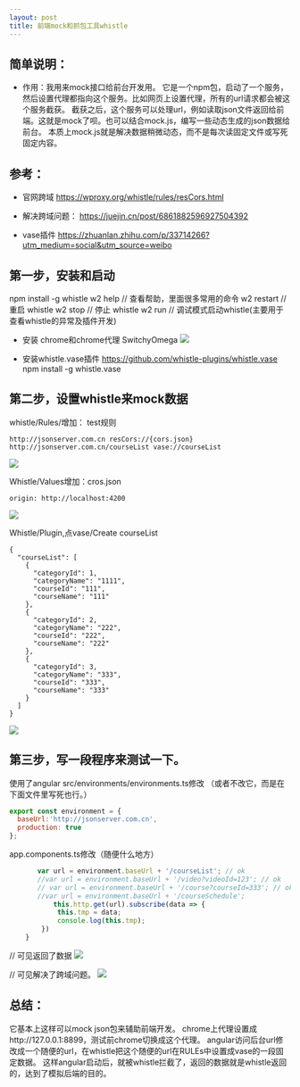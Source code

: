 ```yaml
---
layout: post 
title: 前端mock和抓包工具whistle
---
```


## 简单说明：
- 作用：我用来mock接口给前台开发用。
它是一个npm包，启动了一个服务，然后设置代理都指向这个服务。比如网页上设置代理，所有的url请求都会被这个服务截获。
截获之后，这个服务可以处理url，例如读取json文件返回给前端。这就是mock了呗。也可以结合mock.js，编写一些动态生成的json数据给前台。
本质上mock.js就是解决数据稍微动态，而不是每次读固定文件或写死固定内容。

## 参考：
- 官网跨域
https://wproxy.org/whistle/rules/resCors.html

- 解决跨域问题：
https://juejin.cn/post/6861882596927504392

- vase插件
https://zhuanlan.zhihu.com/p/33714266?utm_medium=social&utm_source=weibo

## 第一步，安装和启动
npm install -g whistle
w2 help // 查看帮助，里面很多常用的命令
w2 restart // 重启 whistle
w2 stop // 停止 whistle
w2 run // 调试模式启动whistle(主要用于查看whistle的异常及插件开发)

-  安装 chrome和chrome代理
SwitchyOmega
![](/docs/images/2020-12-29-11-37-19.png)

- 安装whistle.vase插件
  https://github.com/whistle-plugins/whistle.vase
npm install -g whistle.vase

## 第二步，设置whistle来mock数据

whistle/Rules/增加： test规则
```
http://jsonserver.com.cn resCors://{cors.json}
http://jsonserver.com.cn/courseList vase://courseList
```
![](/docs/images/2020-12-29-11-41-39.png)

Whistle/Values增加：cros.json
```
origin: http://localhost:4200
```
![](/docs/images/2020-12-29-11-41-26.png)


Whistle/Plugin,点vase/Create courseList
```
{
  "courseList": [
    {
      "categoryId": 1,
      "categoryName": "1111",
      "courseId": "111",
      "courseName": "111"
    },
    {
      "categoryId": 2,
      "categoryName": "222",
      "courseId": "222",
      "courseName": "222"
    },
    {
      "categoryId": 3,
      "categoryName": "333",
      "courseId": "333",
      "courseName": "333"
    }
  ]
}
```
![](/docs/images/2020-12-29-11-41-13.png)

## 第三步，写一段程序来测试一下。
使用了angular
src/environments/environments.ts修改 （或者不改它，而是在下面文件里写死也行。）
```js
export const environment = {
  baseUrl:'http://jsonserver.com.cn',
  production: true
};
```

app.components.ts修改（随便什么地方）
```js
       var url = environment.baseUrl + '/courseList'; // ok
       //var url = environment.baseUrl + '/video?videoId=123'; // ok
       // var url = environment.baseUrl + '/course?courseId=333'; // ok
       //var url = environment.baseUrl + '/courseSchedule';
           this.http.get(url).subscribe(data => {
            this.tmp = data;
            console.log(this.tmp);
        })
    }
```
// 可见返回了数据
![](/docs/images/2020-12-29-11-43-50.png)

// 可见解决了跨域问题。
![](/docs/images/2020-12-29-11-44-16.png)

## 总结：
它基本上这样可以mock json包来辅助前端开发。
chrome上代理设置成http://127.0.0.1:8899，测试前chrome切换成这个代理。
angular访问后台url修改成一个随便的url，在whistle把这个随便的url在RULEs中设置成vase的一段固定数据。
这样angular启动后，就被whistle拦截了，返回的数据就是whistle返回的，达到了模拟后端的目的。


